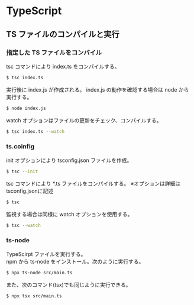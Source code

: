 ﻿# TypeScript

## TS ファイルのコンパイルと実行

### 指定した TS ファイルをコンパイル

tsc コマンドにより index.ts をコンパイルする。

```bash
$ tsc index.ts
```

実行後に index.js が作成される。
index.js の動作を確認する場合は node から実行する。

```bash
$ node index.js
```

watch オプションはファイルの更新をチェック、コンパイルする。

```bash
$ tsc index.ts --watch
```

### ts.coinfig

init オプションにより tsconfig.json ファイルを作成。

```bash
$ tsc --init
```

tsc コマンドにより \*.ts ファイルをコンパイルする。
※オプションは詳細はtsconfig.jsonに記述

```bash
$ tsc
```

監視する場合は同様に watch オプションを使用する。

```bash
$ tsc --watch
```

### ts-node

TypeScirpt ファイルを実行する。  
npm から ts-node をインストール。次のように実行する。

```bash
$ npx ts-node src/main.ts
```

また、次のコマンド(tsx)でも同じように実行できる。

```bash
$ npx tsx src/main.ts
```

